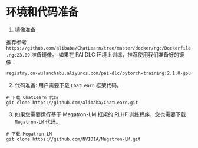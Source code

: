 # 环境和代码准备

1. 镜像准备

推荐参考 `https://github.com/alibaba/ChatLearn/tree/master/docker/ngc/Dockerfile.ngc23.09` 准备镜像。
如果在 PAI DLC 环境上训练，推荐使用我们准备好的镜像：

```bash
registry.cn-wulanchabu.aliyuncs.com/pai-dlc/pytorch-training:2.1.0-gpu-py3.10-cu12.2-ngc23.09-ubuntu22.04
```

2. 代码准备: 用户需要下载 `ChatLearn` 框架代码。

```
# 下载 ChatLearn 代码
git clone https://github.com/alibaba/ChatLearn.git
```

3. 如果您需要运行基于 Megatron-LM 框架的 RLHF 训练程序，您也需要下载 `Megatron-LM` 代码。

```
# 下载 Megatron-LM
git clone https://github.com/NVIDIA/Megatron-LM.git
```
